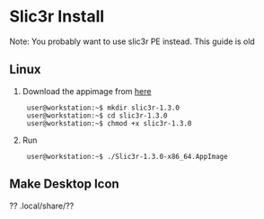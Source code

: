 # Slic3r Install
Note: You probably want to use slic3r PE instead.  This guide is old

## Linux
1. Download the appimage from [here](https://dl.slic3r.org/linux/)
    
        user@workstation:~$ mkdir slic3r-1.3.0
        user@workstation:~$ cd slic3r-1.3.0
        user@workstation:~$ chmod +x slic3r-1.3.0
2. Run

        user@workstation:~$ ./Slic3r-1.3.0-x86_64.AppImage

## Make Desktop Icon
??
.local/share/??
    
<!--stackedit_data:
eyJoaXN0b3J5IjpbMjA0OTM5MTk1OSw2MDQzMzE0MzMsLTQ2Mz
MwNDI5Ml19
-->